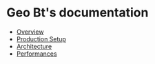 # Geo Bt's documentation

* [Overview](../README.md)
* [Production Setup](../prod/README.md)
* [Architecture](architecture.md)
* [Performances](perf.md)
